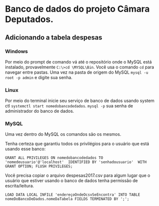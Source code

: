 # Banco de dados do projeto Câmara Deputados.

## Adicionando a tabela despesas

### Windows

Por meio do prompt de comando vá até o repositório onde o MySQL está instalado, provavelmente `C:\>cd \MYSQL\Bin`. Você usa o comando `cd` para navegar entre pastas.
Uma vez na pasta de origem do MySQL `mysql -u root -p admin` e digite sua senha.

### Linux

Por meio do terminal inicie seu serviço de banco de dados usando system ctl `systemctl start nomedobancodedados`.
`mysql -p` sua senha de administrador do banco de dados.

### MySQL

Uma vez dentro do MySQL os comandos são os mesmos.

Tenha certeza que garantiu todos os privilégios para o usuário que está usando esse banco:

`
GRANT ALL PRIVILEGES ON nomedobancodedados TO 'nomedeusuario'@'localhost' 
    IDENTIFIED BY 'senhadousuario' 
    WITH GRANT OPTION;
FLUSH PRIVILEGES;
`

Você precisa copiar o arquivo despesas2017.csv para algum lugar que o usuário que estiver usando o banco de dados tenha permissão de escrita/leitura.

`
LOAD DATA LOCAL INFILE 'endereçoOndeOcsvSeEncontra'
INTO TABLE nomeDoBancoDeDados.nomeDaTabela
FIELDS TERMINATED BY ';';
`